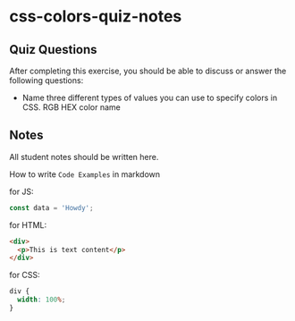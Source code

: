 # css-colors-quiz-notes

## Quiz Questions

After completing this exercise, you should be able to discuss or answer the following questions:

- Name three different types of values you can use to specify colors in CSS.
  RGB HEX color name

## Notes

All student notes should be written here.

How to write `Code Examples` in markdown

for JS:

```javascript
const data = 'Howdy';
```

for HTML:

```html
<div>
  <p>This is text content</p>
</div>
```

for CSS:

```css
div {
  width: 100%;
}
```
